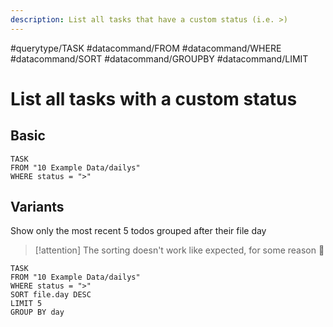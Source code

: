 ```yaml
---
description: List all tasks that have a custom status (i.e. >)
---
```


#querytype/TASK
#datacommand/FROM  #datacommand/WHERE #datacommand/SORT #datacommand/GROUPBY #datacommand/LIMIT 
# List all tasks with a custom status

## Basic 

```dataview
TASK
FROM "10 Example Data/dailys"
WHERE status = ">"
```

## Variants

Show only the most recent 5 todos grouped after their file day

> [!attention] The sorting doesn't work like expected, for some reason 🙈

```dataview
TASK
FROM "10 Example Data/dailys"
WHERE status = ">"
SORT file.day DESC
LIMIT 5
GROUP BY day
```